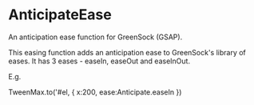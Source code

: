 # AnticipateEase
An anticipation ease function for GreenSock (GSAP).

This easing function adds an anticipation ease to GreenSock's library of eases.
It has 3 eases - easeIn, easeOut and easeInOut.

E.g. 

TweenMax.to('#el, {
  x:200,
  ease:Anticipate.easeIn
})
